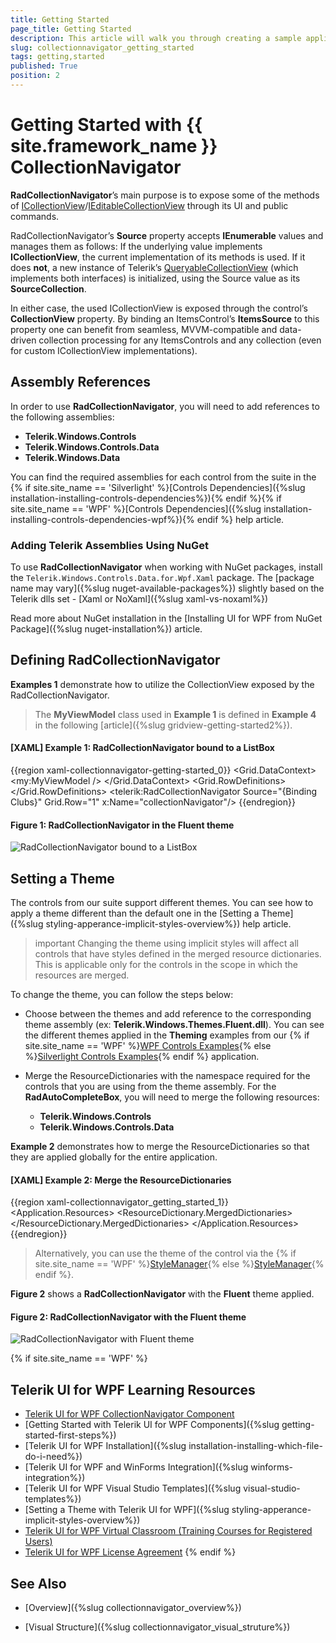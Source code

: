 ```yaml
---
title: Getting Started
page_title: Getting Started
description: This article will walk you through creating a sample application using the RadCollectionNavigator.
slug: collectionnavigator_getting_started
tags: getting,started
published: True
position: 2
---
```


# Getting Started with {{ site.framework_name }} CollectionNavigator

__RadCollectionNavigator__’s main purpose is to expose some of the methods of [ICollectionView](https://docs.microsoft.com/en-us/dotnet/api/system.componentmodel.icollectionview?view=netframework-4.8)/[IEditableCollectionView](https://docs.microsoft.com/en-us/dotnet/api/system.componentmodel.ieditablecollectionview?view=netframework-4.8) through its UI and public commands.

RadCollectionNavigator’s __Source__ property accepts __IEnumerable__ values and manages them as follows: If the underlying value implements __ICollectionView__, the current implementation of its methods is used. If it does __not__, a new instance of Telerik’s [QueryableCollectionView](https://docs.telerik.com/devtools/wpf/api/telerik.windows.data.queryablecollectionview) (which implements both interfaces) is initialized, using the Source value as its __SourceCollection__.

In either case, the used ICollectionView is exposed through the control’s __CollectionView__ property. By binding an ItemsControl’s __ItemsSource__ to this property one can benefit from seamless, MVVM-compatible and data-driven collection processing for any ItemsControls and any collection (even for custom ICollectionView implementations).

## Assembly References

In order to use __RadCollectionNavigator__, you will need to add references to the following assemblies:
* __Telerik.Windows.Controls__
* __Telerik.Windows.Controls.Data__
* __Telerik.Windows.Data__

You can find the required assemblies for each control from the suite in the {% if site.site_name == 'Silverlight' %}[Controls Dependencies]({%slug installation-installing-controls-dependencies%}){% endif %}{% if site.site_name == 'WPF' %}[Controls Dependencies]({%slug installation-installing-controls-dependencies-wpf%}){% endif %} help article.

### Adding Telerik Assemblies Using NuGet

To use __RadCollectionNavigator__ when working with NuGet packages, install the `Telerik.Windows.Controls.Data.for.Wpf.Xaml` package. The [package name may vary]({%slug nuget-available-packages%}) slightly based on the Telerik dlls set - [Xaml or NoXaml]({%slug xaml-vs-noxaml%})

Read more about NuGet installation in the [Installing UI for WPF from NuGet Package]({%slug nuget-installation%}) article.

## Defining RadCollectionNavigator

__Examples 1__ demonstrate how to utilize the CollectionView exposed by the RadCollectionNavigator.

> The __MyViewModel__ class used in __Example 1__ is defined in __Example 4__ in the following [article]({%slug gridview-getting-started2%}).

#### __[XAML] Example 1: RadCollectionNavigator bound to a ListBox__

{{region xaml-collectionnavigator-getting-started_0}}
	<Grid x:Name="LayoutRoot"
		  Background="White">
		<Grid.DataContext>
			<my:MyViewModel />
		</Grid.DataContext>
		<Grid.RowDefinitions>
			<RowDefinition Height="*"/>
			<RowDefinition Height="Auto" />
		</Grid.RowDefinitions>
		<ListBox
			DisplayMemberPath="Name"
			SelectedItem="{Binding ElementName=collectionNavigator, Path=CurrentItem, Mode=TwoWay}"
			ItemsSource="{Binding ElementName=collectionNavigator, Path=CollectionView}" />
		<telerik:RadCollectionNavigator
			Source="{Binding Clubs}"
			Grid.Row="1"
			x:Name="collectionNavigator"/>
	</Grid>
{{endregion}}

#### __Figure 1: RadCollectionNavigator in the Fluent theme__

![RadCollectionNavigator bound to a ListBox](images/collectionnavigator-getting-started.png)

## Setting a Theme

The controls from our suite support different themes. You can see how to apply a theme different than the default one in the [Setting a Theme]({%slug styling-apperance-implicit-styles-overview%}) help article.

>important Changing the theme using implicit styles will affect all controls that have styles defined in the merged resource dictionaries. This is applicable only for the controls in the scope in which the resources are merged. 

To change the theme, you can follow the steps below:

* Choose between the themes and add reference to the corresponding theme assembly (ex: **Telerik.Windows.Themes.Fluent.dll**). You can see the different themes applied in the **Theming** examples from our {% if site.site_name == 'WPF' %}[WPF Controls Examples](https://demos.telerik.com/wpf/){% else %}[Silverlight Controls Examples](https://demos.telerik.com/silverlight/#CollectionNavigator/Theming){% endif %} application.

* Merge the ResourceDictionaries with the namespace required for the controls that you are using from the theme assembly. For the __RadAutoCompleteBox__, you will need to merge the following resources:

	* __Telerik.Windows.Controls__
	* __Telerik.Windows.Controls.Data__

__Example 2__ demonstrates how to merge the ResourceDictionaries so that they are applied globally for the entire application.

#### __[XAML] Example 2: Merge the ResourceDictionaries__  
{{region xaml-collectionnavigator_getting_started_1}}
	<Application.Resources>
		<ResourceDictionary>
			<ResourceDictionary.MergedDictionaries>
				<ResourceDictionary Source="/Telerik.Windows.Themes.Fluent;component/Themes/System.Windows.xaml"/>
				<ResourceDictionary Source="/Telerik.Windows.Themes.Fluent;component/Themes/Telerik.Windows.Controls.xaml"/>
				<ResourceDictionary Source="/Telerik.Windows.Themes.Fluent;component/Themes/Telerik.Windows.Controls.Data.xaml"/>
			</ResourceDictionary.MergedDictionaries>
		</ResourceDictionary>
	</Application.Resources>
{{endregion}}

>Alternatively, you can use the theme of the control via the {% if site.site_name == 'WPF' %}[StyleManager](https://docs.telerik.com/devtools/wpf/styling-and-appearance/stylemanager/common-styling-apperance-setting-theme-wpf){% else %}[StyleManager](https://docs.telerik.com/devtools/silverlight/styling-and-appearance/stylemanager/common-styling-apperance-setting-theme){% endif %}.

__Figure 2__ shows a __RadCollectionNavigator__ with the **Fluent** theme applied.
	
#### __Figure 2: RadCollectionNavigator with the Fluent theme__
![RadCollectionNavigator with Fluent theme](images/radcollectionnavigator-setting-theme.png)

{% if site.site_name == 'WPF' %}
## Telerik UI for WPF Learning Resources

* [Telerik UI for WPF CollectionNavigator Component](https://www.telerik.com/products/wpf/collection-navigator.aspx)
* [Getting Started with Telerik UI for WPF Components]({%slug getting-started-first-steps%})
* [Telerik UI for WPF Installation]({%slug installation-installing-which-file-do-i-need%})
* [Telerik UI for WPF and WinForms Integration]({%slug winforms-integration%})
* [Telerik UI for WPF Visual Studio Templates]({%slug visual-studio-templates%})
* [Setting a Theme with Telerik UI for WPF]({%slug styling-apperance-implicit-styles-overview%})
* [Telerik UI for WPF Virtual Classroom (Training Courses for Registered Users)](https://learn.telerik.com/learn/course/external/view/elearning/16/telerik-ui-for-wpf) 
* [Telerik UI for WPF License Agreement](https://www.telerik.com/purchase/license-agreement/wpf-dlw-s)
{% endif %}

## See Also

* [Overview]({%slug collectionnavigator_overview%})

* [Visual Structure]({%slug collectionnavigator_visual_struture%})
